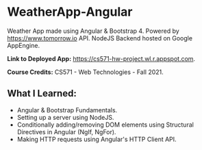 # WeatherApp-Angular
Weather App made using Angular & Bootstrap 4. Powered by https://www.tomorrow.io API. NodeJS Backend hosted on Google AppEngine.

**Link to Deployed App:** https://cs571-hw-project.wl.r.appspot.com.

**Course Credits:** CS571 - Web Technologies - Fall 2021.

## What I Learned:
* Angular & Bootstrap Fundamentals.
* Setting up a server using NodeJS.
* Conditionally adding/removing DOM elements using Structural Directives in Angular (NgIf, NgFor).
* Making HTTP requests using Angular's HTTP Client API. 

